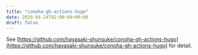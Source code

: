 ```yaml
---
title: "conoha-gh-actions-hugo"
date: 2020-04-24T02:00:04+09:00
draft: false
---
```


See [https://github.com/hayasaki-shunsuke/conoha-gh-actions-hugo](https://github.com/hayasaki-shunsuke/conoha-gh-actions-hugo) for detail.
